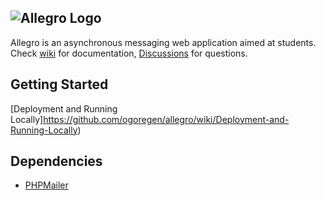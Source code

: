 ![Allegro Logo](https://user-images.githubusercontent.com/37447279/116271894-1800dd00-a789-11eb-8dad-971afed890cf.png)
---
Allegro is an asynchronous messaging web application aimed at students. Check [wiki](https://github.com/ogoregen/allegro/wiki) for documentation, [Discussions](https://github.com/ogoregen/allegro/discussions) for questions.

## Getting Started

[Deployment and Running Locally]https://github.com/ogoregen/allegro/wiki/Deployment-and-Running-Locally)

## Dependencies

* [PHPMailer](https://github.com/PHPMailer/PHPMailer)
